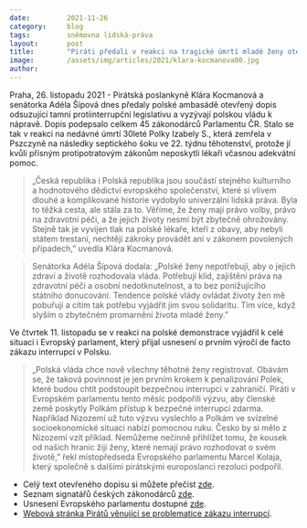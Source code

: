 ```yaml
---
date:         2021-11-26
category:     blog
tags:         sněmovna lidská-práva
layout:       post
title:        "Piráti předali v reakci na tragické úmrtí mladé ženy otevřený dopis vedení polské ambasády. Ohrazují se vůči polské protipotratové legislativě"
image:        /assets/img/articles/2021/klara-kocmanova00.jpg
author:       
---
```


Praha, 26. listopadu 2021 - Pirátská poslankyně Klára Kocmanová a senátorka Adéla Šípová dnes předaly polské ambasádě otevřený dopis odsuzující tamní protiinterrupční legislativu a vyzývají polskou vládu k nápravě. Dopis podepsalo celkem 45 zákonodárců Parlamentu ČR. Stalo se tak v reakci na nedávné úmrtí 30leté Polky Izabely S., která zemřela v Pszczyně na následky septického šoku ve 22. týdnu těhotenství, protože jí kvůli přísným protipotratovým zákonům neposkytli lékaři včasnou adekvátní pomoc. 

> „Česká republika i Polská republika jsou součástí stejného kulturního a hodnotového dědictví evropského společenství, které si vlivem dlouhé a komplikované historie vydobylo univerzální lidská práva. Byla to těžká cesta, ale stála za to. Věříme, že ženy mají právo volby, právo na zdravotní péči, a že jejich životy nesmí být zbytečně ohrožovány. Stejně tak je vyvíjen tlak na polské lékaře, kteří z obavy, aby nebyli státem trestaní, nechtějí zákroky provádět ani v zákonem povolených případech,” uvedla Klára Kocmanová. 

> Senátorka Adéla Šípová dodala: „Polské ženy nepotřebují, aby o jejich zdraví a životě rozhodovala vláda. Potřebují klid, zajištění práva na zdravotní péči a osobní nedotknutelnost, a to bez ponižujícího státního donucování. Tendence polské vlády ovládat životy žen mě pobuřují a cítím tak potřebu vyjádřit jim svou solidaritu. Tím více, když slyším o zbytečném promarnění života mladé ženy.”

Ve čtvrtek 11. listopadu se v reakci na polské demonstrace vyjádřil k celé situaci i Evropský parlament, který přijal usnesení o prvním výročí de facto zákazu interrupcí v Polsku. 

> „Polská vláda chce nově všechny těhotné ženy registrovat. Obávám se, že taková povinnost je jen prvním krokem k penalizování Polek, které budou chtít podstoupit bezpečnou interrupci v zahraničí. Piráti v Evropském parlamentu tento měsíc podpořili výzvu, aby členské země poskytly Polkám přístup k bezpečné interrupci zdarma. Například Nizozemí už tuto výzvu vyslechlo a Polkám ve svízelné socioekonomické situaci nabízí pomocnou ruku. Česko by si mělo z Nizozemí vzít příklad. Nemůžeme nečinně přihlížet tomu, že kousek od našich hranic žijí ženy, které nemají právo rozhodovat o svém životě,” řekl místopředseda Evropského parlamentu Marcel Kolaja, který společně s dalšími pirátskými europoslanci rezoluci podpořil.

* Celý text otevřeného dopisu si můžete přečíst [zde](https://drive.google.com/file/d/1wrGZTFqngmrJnMJq9GMT_iyh8rEkBX_S/view).
* Seznam signatářů českých zákonodárců [zde](https://drive.google.com/file/d/1C951nH-bSzJUwQje2Hqb2vHjr_sDD65P/view).
* Usnesení Evropského parlamentu dostupné [zde](https://www.europarl.europa.eu/doceo/document/TA-9-2021-0455_CS.html).
* [Webová stránka Pirátů věnující se problematice zákazu interrupcí](https://zo.pirati.cz/tojestwojna/).
